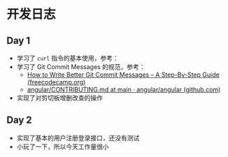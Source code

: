 # 开发日志

## Day 1

- 学习了 `curl` 指令的基本使用，参考：
- 学习了 Git Commit Messages 的规范，参考：
  - [How to Write Better Git Commit Messages – A Step-By-Step Guide (freecodecamp.org)](https://www.freecodecamp.org/news/how-to-write-better-git-commit-messages/)
  - [angular/CONTRIBUTING.md at main · angular/angular (github.com)](https://github.com/angular/angular/blob/main/CONTRIBUTING.md#-commit-message-format)
- 实现了对剪切板增删改查的操作

## Day 2

- 实现了基本的用户注册登录接口，还没有测试
- 小玩了一下，所以今天工作量很小
